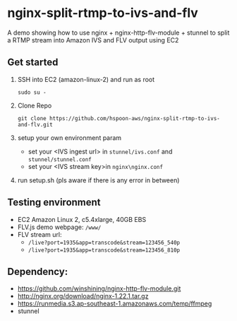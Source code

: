 # nginx-split-rtmp-to-ivs-and-flv
A demo showing how to use nginx + nginx-http-flv-module + stunnel to split a RTMP stream into Amazon IVS and FLV output using EC2


## Get started

1. SSH into EC2 (amazon-linux-2) and run as root 

    `sudo su - `

2. Clone Repo

    `git clone https://github.com/hspoon-aws/nginx-split-rtmp-to-ivs-and-flv.git`

3. setup your own environment param

    - set your \<IVS ingest url\> in `stunnel/ivs.conf` and `stunnel/stunnel.conf`
    - set your \<IVS stream key\>in `nginx\nginx.conf`


4. run setup.sh (pls aware if there is any error in between)


## Testing environment
- EC2 Amazon Linux 2, c5.4xlarge, 40GB EBS
- FLV.js demo webpage: `/www/`
- FLV stream url:
    - `/live?port=1935&app=transcode&stream=123456_540p`
    - `/live?port=1935&app=transcode&stream=123456_810p`
    

## Dependency:
- https://github.com/winshining/nginx-http-flv-module.git
- http://nginx.org/download/nginx-1.22.1.tar.gz
- https://runmedia.s3.ap-southeast-1.amazonaws.com/temp/ffmpeg
- stunnel